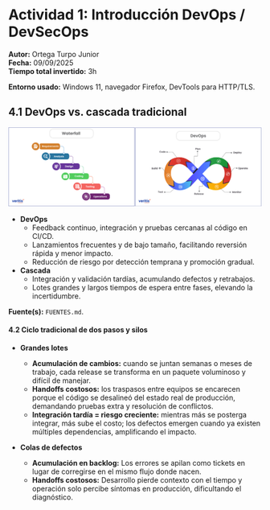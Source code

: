# Actividad 1: Introducción DevOps / DevSecOps
**Autor:** Ortega Turpo Junior  
**Fecha:** 09/09/2025  
**Tiempo total invertido:** 3h

**Entorno usado:**
Windows 11, navegador Firefox, DevTools para HTTP/TLS.

## 4.1 DevOps vs. cascada tradicional
![Comparativo](Imagenes/CASCADA_VS_DEVOPS.png)
 
- **DevOps** 
  - Feedback continuo, integración y pruebas cercanas al código en CI/CD.
  - Lanzamientos frecuentes y de bajo tamaño, facilitando reversión rápida y menor impacto.
  - Reducción de riesgo por detección temprana y promoción gradual.  
- **Cascada** 
  - Integración y validación tardías, acumulando defectos y retrabajos.
  - Lotes grandes y largos tiempos de espera entre fases, elevando la incertidumbre.

**Fuente(s):** `FUENTES.md`.

#### 4.2 Ciclo tradicional de dos pasos y silos

- **Grandes lotes**
  - **Acumulación de cambios:** cuando se juntan semanas o meses de trabajo, cada release se transforma en un paquete voluminoso y difícil de manejar.
  - **Handoffs costosos:** los traspasos entre equipos se encarecen porque el código se desalineó del estado real de producción, demandando pruebas extra y resolución de conflictos.
  - **Integración tardía = riesgo creciente:** mientras más se posterga integrar, más sube el costo; los defectos emergen cuando ya existen múltiples dependencias, amplificando el impacto.

- **Colas de defectos**
  - **Acumulación en backlog:** Los errores se apilan como tickets en lugar de corregirse en el mismo flujo donde nacen.
  - **Handoffs costosos:** Desarrollo pierde contexto con el tiempo y operación solo percibe síntomas en producción, dificultando el diagnóstico.
